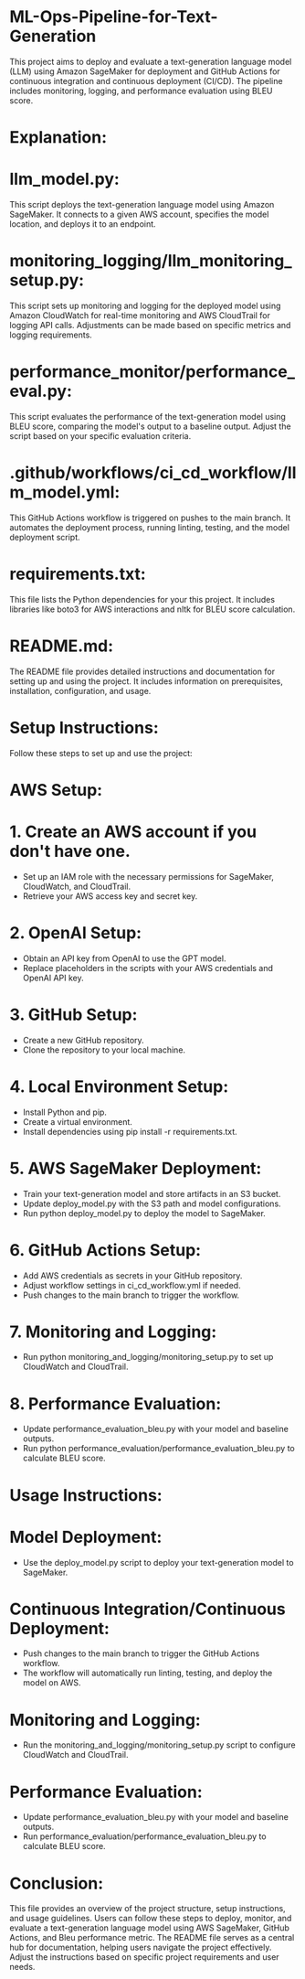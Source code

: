 # ML-Ops-Pipeline-for-Text-Generation

This project aims to deploy and evaluate a text-generation language model (LLM) using Amazon SageMaker for deployment and GitHub Actions for continuous integration and continuous deployment (CI/CD). The pipeline includes monitoring, logging, and performance evaluation using BLEU score.

# Explanation:
# llm_model.py: 
This script deploys the text-generation language model using Amazon SageMaker. It connects to a given AWS account, specifies the model location, and deploys it to an endpoint.

# monitoring_logging/llm_monitoring_setup.py: 
This script sets up monitoring and logging for the deployed model using Amazon CloudWatch for real-time monitoring and AWS CloudTrail for logging API calls. Adjustments can be made based on specific metrics and logging requirements.

# performance_monitor/performance_eval.py: 
This script evaluates the performance of the text-generation model using BLEU score, comparing the model's output to a baseline output. Adjust the script based on your specific evaluation criteria.

# .github/workflows/ci_cd_workflow/llm_model.yml: 
This GitHub Actions workflow is triggered on pushes to the main branch. It automates the deployment process, running linting, testing, and the model deployment script.

# requirements.txt: 
This file lists the Python dependencies for your this project. It includes libraries like boto3 for AWS interactions and nltk for BLEU score calculation.

# README.md: 
The README file provides detailed instructions and documentation for setting up and using the project. It includes information on prerequisites, installation, configuration, and usage.

# Setup Instructions:

Follow these steps to set up and use the project:

# AWS Setup:

# 1. Create an AWS account if you don't have one.
- Set up an IAM role with the necessary permissions for SageMaker, CloudWatch, and CloudTrail.
- Retrieve your AWS access key and secret key.
# 2. OpenAI Setup:
- Obtain an API key from OpenAI to use the GPT model.
- Replace placeholders in the scripts with your AWS credentials and OpenAI API key.
# 3. GitHub Setup:
- Create a new GitHub repository.
- Clone the repository to your local machine.
# 4. Local Environment Setup:
- Install Python and pip.
- Create a virtual environment.
- Install dependencies using pip install -r requirements.txt.
# 5. AWS SageMaker Deployment:
- Train your text-generation model and store artifacts in an S3 bucket.
- Update deploy_model.py with the S3 path and model configurations.
- Run python deploy_model.py to deploy the model to SageMaker.
# 6. GitHub Actions Setup:
- Add AWS credentials as secrets in your GitHub repository.
- Adjust workflow settings in ci_cd_workflow.yml if needed.
- Push changes to the main branch to trigger the workflow.
# 7. Monitoring and Logging:
- Run python monitoring_and_logging/monitoring_setup.py to set up CloudWatch and CloudTrail.
# 8. Performance Evaluation:
- Update performance_evaluation_bleu.py with your model and baseline outputs.
- Run python performance_evaluation/performance_evaluation_bleu.py to calculate BLEU score.

# Usage Instructions:

# Model Deployment:
- Use the deploy_model.py script to deploy your text-generation model to SageMaker.
# Continuous Integration/Continuous Deployment:
- Push changes to the main branch to trigger the GitHub Actions workflow.
- The workflow will automatically run linting, testing, and deploy the model on AWS.
# Monitoring and Logging:
- Run the monitoring_and_logging/monitoring_setup.py script to configure CloudWatch and CloudTrail.
# Performance Evaluation:
- Update performance_evaluation_bleu.py with your model and baseline outputs.
- Run performance_evaluation/performance_evaluation_bleu.py to calculate BLEU score.

# Conclusion:
This file provides an overview of the project structure, setup instructions, and usage guidelines. Users can follow these steps to deploy, monitor, and evaluate a text-generation language model using AWS SageMaker, GitHub Actions, and Bleu performance metric. The README file serves as a central hub for documentation, helping users navigate the project effectively. Adjust the instructions based on specific project requirements and user needs.